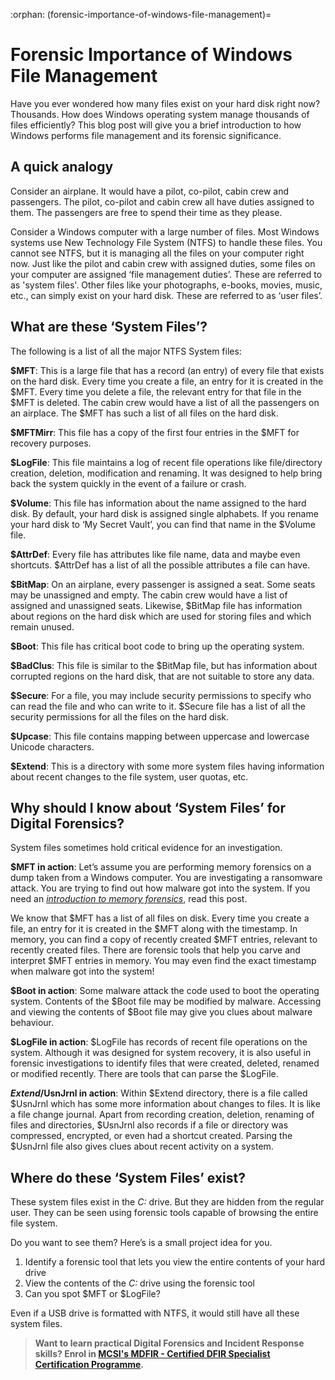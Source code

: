 :orphan:
(forensic-importance-of-windows-file-management)=
# Forensic Importance of Windows File Management

Have you ever wondered how many files exist on your hard disk right now? Thousands. How does Windows operating system manage thousands of files efficiently? This blog post will give you a brief introduction to how Windows performs file management and its forensic significance.

## A quick analogy

Consider an airplane. It would have a pilot, co-pilot, cabin crew and passengers. The pilot, co-pilot and cabin crew all have duties assigned to them. The passengers are free to spend their time as they please. 

Consider a Windows computer with a large number of files. Most Windows systems use New Technology File System (NTFS) to handle these files. You cannot see NTFS, but it is managing all the files on your computer right now. Just like the pilot and cabin crew with assigned duties, some files on your computer are assigned ‘file management duties’. These are referred to as 'system files'. Other files like your photographs, e-books, movies, music, etc., can simply exist on your hard disk. These are referred to as ‘user files’.

## What are these ‘System Files’?

The following is a list of all the major NTFS System files:

**$MFT**: This is a large file that has a record (an entry) of every file that exists on the hard disk. Every time you create a file, an entry for it is created in the $MFT. Every time you delete a file, the relevant entry for that file in the $MFT is deleted. The cabin crew would have a list of all the passengers on an airplace. The $MFT has such a list of all files on the hard disk.

**$MFTMirr**: This file has a copy of the first four entries in the $MFT for recovery purposes.

**$LogFile**: This file maintains a log of recent file operations like file/directory creation, deletion, modification and renaming. It was designed to help bring back the system quickly in the event of a failure or crash. 

**$Volume**: This file has information about the name assigned to the hard disk. By default, your hard disk is assigned single alphabets. If you rename your hard disk to ‘My Secret Vault’, you can find that name in the $Volume file.

**$AttrDef**: Every file has attributes like file name, data and maybe even shortcuts. $AttrDef has a list of all the possible attributes a file can have.

**$BitMap**: On an airplane, every passenger is assigned a seat. Some seats may be unassigned and empty. The cabin crew would have a list of assigned and unassigned seats. Likewise, $BitMap file has information about regions on the hard disk which are used for storing files and which remain unused. 

**$Boot**: This file has critical boot code to bring up the operating system. 

**$BadClus**: This file is similar to the $BitMap file, but has information about corrupted regions on the hard disk, that are not suitable to store any data.

**$Secure**: For a file, you may include security permissions to specify who can read the file and who can write to it. $Secure file has a list of all the security permissions for all the files on the hard disk.

**$Upcase**: This file contains mapping between uppercase and lowercase Unicode characters.

**$Extend**: This is a directory with some more system files having information about recent changes to the file system, user quotas, etc.

## Why should I know about ‘System Files’ for Digital Forensics?

System files sometimes hold critical evidence for an investigation.

**$MFT in action**: Let’s assume you are performing memory forensics on a dump taken from a Windows computer. You are investigating a ransomware attack. You are trying to find out how malware got into the system. If you need an *[introduction to memory forensics](discover-the-truth-with-memory-forensics)*, read this post.

We know that $MFT has a list of all files on disk. Every time you create a file, an entry for it is created in the $MFT along with the timestamp. In memory, you can find a copy of recently created $MFT entries, relevant to recently created files. There are forensic tools that help you carve and interpret $MFT entries in memory. You may even find the exact timestamp when malware got into the system!

**$Boot in action**: Some malware attack the code used to boot the operating system. Contents of the $Boot file may be modified by malware. Accessing and viewing the contents of $Boot file may give you clues about malware behaviour.

**$LogFile in action**: $LogFile has records of recent file operations on the system. Although it was designed for system recovery, it is also useful in forensic investigations to identify files that were created, deleted, renamed or modified recently. There are tools that can parse the $LogFile.

**$Extend/$UsnJrnl in action**: Within $Extend directory, there is a file called $UsnJrnl which has some more information about changes to files. It is like a file change journal. Apart from recording creation, deletion, renaming of files and directories, $UsnJrnl also records if a file or directory was compressed, encrypted, or even had a shortcut created. Parsing the $UsnJrnl file also gives clues about recent activity on a system.

## Where do these ‘System Files’ exist?

These system files exist in the *C:* drive. But they are hidden from the regular user. They can be seen using forensic tools capable of browsing the entire file system.

Do you want to see them? Here’s is a small project idea for you.

1. Identify a forensic tool that lets you view the entire contents of your hard drive
2. View the contents of the *C:* drive using the forensic tool
3. Can you spot $MFT or $LogFile?

Even if a USB drive is formatted with NTFS, it would still have all these system files.

> **Want to learn practical Digital Forensics and Incident Response skills? Enrol in [MCSI's MDFIR - Certified DFIR Specialist Certification Programme](https://www.mosse-institute.com/certifications/mdfir-certified-dfir-specialist.html).**
